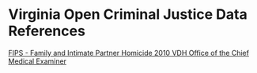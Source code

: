# Virginia Open Criminal Justice Data References  

[FIPS - Family and Intimate Partner Homicide 2010 VDH Office of the Chief Medical Examiner](http://www.vdh.virginia.gov/content/uploads/sites/18/2016/04/2010-Family-and-Intimate-Partner-Homicide-Data-Report-Final.pdf) 
